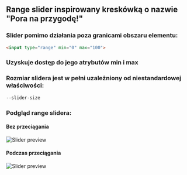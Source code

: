 ## Range slider inspirowany kreskówką o nazwie "Pora na przygodę!"
### Slider pomimo działania poza granicami obszaru elementu:
```html
<input type="range" min="0" max="100">
```
### Uzyskuje dostęp do jego atrybutów min i max 

### Rozmiar slidera jest w pełni uzależniony od niestandardowej właściwości:
```css
--slider-size
```

### Podgląd range slidera:
#### Bez przeciągania
![Slider preview](https://i.ibb.co/wQXnnbv/slider-before.png)
#### Podczas przeciągania
![Slider preview](https://i.ibb.co/gRd2Ss1/slider-after.png)
